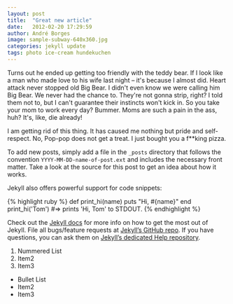 ```yaml
---
layout: post
title:  "Great new article"
date:   2012-02-20 17:29:59
author: André Borges
image: sample-subway-640x360.jpg
categories: jekyll update
tags: photo ice-cream hundekuchen
---
```

Turns out he ended up getting too friendly with the teddy bear. If I look like a man who made love to his wife last night – it's because I almost did. Heart attack never stopped old Big Bear. I didn't even know we were calling him Big Bear. We never had the chance to. They're not gonna strip, right? I told them not to, but I can't guarantee their instincts won't kick in. So you take your mom to work every day? Bummer. Moms are such a pain in the ass, huh? It's, like, die already!

I am getting rid of this thing. It has caused me nothing but pride and self-respect. No, Pop-pop does not get a treat. I just bought you a f**king pizza.

To add new posts, simply add a file in the `_posts` directory that follows the convention `YYYY-MM-DD-name-of-post.ext` and includes the necessary front matter. Take a look at the source for this post to get an idea about how it works.

Jekyll also offers powerful support for code snippets:

{% highlight ruby %}
def print_hi(name)
  puts "Hi, #{name}"
end
print_hi('Tom')
#=> prints 'Hi, Tom' to STDOUT.
{% endhighlight %}

Check out the [Jekyll docs][jekyll] for more info on how to get the most out of Jekyll. File all bugs/feature requests at [Jekyll’s GitHub repo][jekyll-gh]. If you have questions, you can ask them on [Jekyll’s dedicated Help repository][jekyll-help].

1. Nummered List
2. Item2
2. Item3

- Bullet List
- Item2
- Item3

[jekyll]:      http://jekyllrb.com
[jekyll-gh]:   https://github.com/jekyll/jekyll
[jekyll-help]: https://github.com/jekyll/jekyll-help
